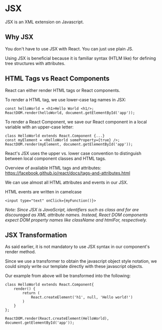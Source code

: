 # JSX
JSX is an XML extension on Javascript.

## Why JSX
You don't have to use JSX with React. You can just use plain JS.

Using JSX is beneficial because it is familiar syntax (HTLM like) for defining tree structures with attributes.

## HTML Tags vs React Components
React can either render HTML tags or React components.

To render a HTML tag, we use lower-case tag names in JSX:

    const helloWorld = <h1>Hello World <h1/>;
    ReactDOM.render(helloWorld, document.getElementById('app'));

To render a React Component, we save our React component in a local variable with an upper-case letter:

    class HelloWorld extends React.Component {...}
    const myElement = <HelloWorld someProperty={true} />;
    ReactDOM.render(myElement, document.getElementById('app'));

React's JSX uses the upper vs. lower case convention to distinguish between local component classes and HTML tags.

Overview of available HTML tags and attributes:
<a href="https://facebook.github.io/react/docs/tags-and-attributes.html">https://facebook.github.io/react/docs/tags-and-attributes.html</a>

We can use almost all HTML attributes and events in our JSX.

HTML events are written in camelcase

    <input type="text" onClick={myFunction()}>

*Note:
Since JSX is JavaScript, identifiers such as class and for are discouraged as XML attribute names. Instead, React DOM components expect DOM property names like className and htmlFor, respectively.*


## JSX Transformation
As said earlier, it is not mandatory to use JSX syntax in our component's render method.

Since we use a transformer to obtain the javascript object style notation, we could simply write our template directly with these javascript objects.

Our example from above will be transformed into the following:

    class HelloWorld extends React.Component{
        render() {
            return (
                React.createElement('h1', null, 'Hello world!')
            )
        }
    };

    ReactDOM.render(React.createElement(HelloWorld), document.getElementById('app'));